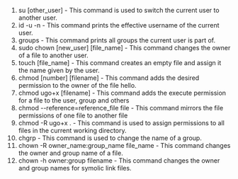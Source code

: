 1. su [other_user] - This command is used to switch the current user to another user.
2. id -u -n - This command prints the effective username of the current user.
3. groups - This command prints all groups the current user is part of.
4. sudo chown [new_user] [file_name] - This command changes the owner of a file to another user.
5. touch [file_name] - This command creates an empty file and assign it the name given by the user.
6. chmod [number] [filename] - This command adds the desired permission to the owner of the file hello.
7. chmod ugo+x [filename] - This command adds the execute permission for a file to the user, group and others
8. chmod --reference=reference_file file - This command mirrors the file permissions of one file to another file
9. chmod -R ugo+x . - This command is used to assign permissions to all files in the current working directory.
10. chgrp - This command is used to change the name of a group.
11. chown -R owner_name:group_name file_name - This command changes the owner and group name of a file.
12. chown -h owner:group filename - This command changes the owner and group names for symolic link files. 
